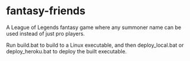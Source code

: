 # fantasy-friends

A League of Legends fantasy game where any summoner name can be used instead of just pro players.

Run build.bat to build to a Linux executable, and then deploy_local.bat or deploy_heroku.bat to deploy the built executable.
